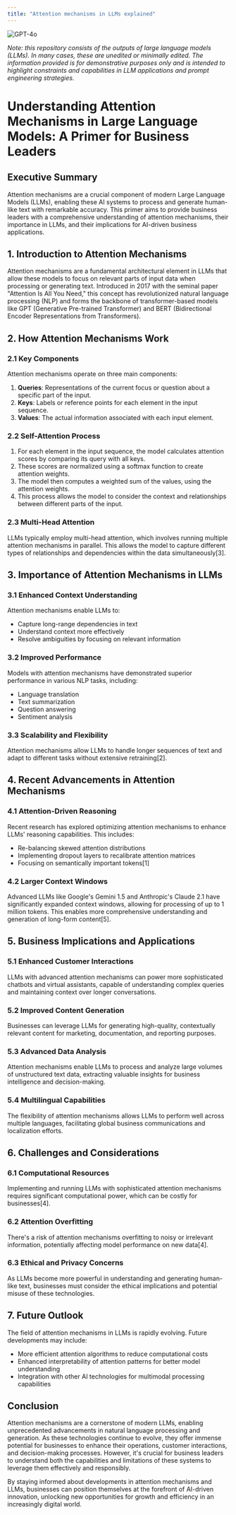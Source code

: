 ```yaml
---
title: "Attention mechanisms in LLMs explained"
---
```

![GPT-4o](https://img.shields.io/badge/GPT--4o-3333FF?style=for-the-badge&logo=openai&logoColor=white)



*Note: this repository consists of the outputs of large language models (LLMs). In many cases, these are unedited or minimally edited. The information provided is for demonstrative purposes only and is intended to highlight constraints and capabilities in LLM applications and prompt engineering strategies.*


# Understanding Attention Mechanisms in Large Language Models: A Primer for Business Leaders

## Executive Summary

Attention mechanisms are a crucial component of modern Large Language Models (LLMs), enabling these AI systems to process and generate human-like text with remarkable accuracy. This primer aims to provide business leaders with a comprehensive understanding of attention mechanisms, their importance in LLMs, and their implications for AI-driven business applications.

## 1. Introduction to Attention Mechanisms

Attention mechanisms are a fundamental architectural element in LLMs that allow these models to focus on relevant parts of input data when processing or generating text. Introduced in 2017 with the seminal paper "Attention Is All You Need," this concept has revolutionized natural language processing (NLP) and forms the backbone of transformer-based models like GPT (Generative Pre-trained Transformer) and BERT (Bidirectional Encoder Representations from Transformers).

## 2. How Attention Mechanisms Work

### 2.1 Key Components

Attention mechanisms operate on three main components:

1. **Queries**: Representations of the current focus or question about a specific part of the input.
2. **Keys**: Labels or reference points for each element in the input sequence.
3. **Values**: The actual information associated with each input element.

### 2.2 Self-Attention Process

1. For each element in the input sequence, the model calculates attention scores by comparing its query with all keys.
2. These scores are normalized using a softmax function to create attention weights.
3. The model then computes a weighted sum of the values, using the attention weights.
4. This process allows the model to consider the context and relationships between different parts of the input.

### 2.3 Multi-Head Attention

LLMs typically employ multi-head attention, which involves running multiple attention mechanisms in parallel. This allows the model to capture different types of relationships and dependencies within the data simultaneously[3].

## 3. Importance of Attention Mechanisms in LLMs

### 3.1 Enhanced Context Understanding

Attention mechanisms enable LLMs to:
- Capture long-range dependencies in text
- Understand context more effectively
- Resolve ambiguities by focusing on relevant information

### 3.2 Improved Performance

Models with attention mechanisms have demonstrated superior performance in various NLP tasks, including:
- Language translation
- Text summarization
- Question answering
- Sentiment analysis

### 3.3 Scalability and Flexibility

Attention mechanisms allow LLMs to handle longer sequences of text and adapt to different tasks without extensive retraining[2].

## 4. Recent Advancements in Attention Mechanisms

### 4.1 Attention-Driven Reasoning

Recent research has explored optimizing attention mechanisms to enhance LLMs' reasoning capabilities. This includes:
- Re-balancing skewed attention distributions
- Implementing dropout layers to recalibrate attention matrices
- Focusing on semantically important tokens[1]

### 4.2 Larger Context Windows

Advanced LLMs like Google's Gemini 1.5 and Anthropic's Claude 2.1 have significantly expanded context windows, allowing for processing of up to 1 million tokens. This enables more comprehensive understanding and generation of long-form content[5].

## 5. Business Implications and Applications

### 5.1 Enhanced Customer Interactions

LLMs with advanced attention mechanisms can power more sophisticated chatbots and virtual assistants, capable of understanding complex queries and maintaining context over longer conversations.

### 5.2 Improved Content Generation

Businesses can leverage LLMs for generating high-quality, contextually relevant content for marketing, documentation, and reporting purposes.

### 5.3 Advanced Data Analysis

Attention mechanisms enable LLMs to process and analyze large volumes of unstructured text data, extracting valuable insights for business intelligence and decision-making.

### 5.4 Multilingual Capabilities

The flexibility of attention mechanisms allows LLMs to perform well across multiple languages, facilitating global business communications and localization efforts.

## 6. Challenges and Considerations

### 6.1 Computational Resources

Implementing and running LLMs with sophisticated attention mechanisms requires significant computational power, which can be costly for businesses[4].

### 6.2 Attention Overfitting

There's a risk of attention mechanisms overfitting to noisy or irrelevant information, potentially affecting model performance on new data[4].

### 6.3 Ethical and Privacy Concerns

As LLMs become more powerful in understanding and generating human-like text, businesses must consider the ethical implications and potential misuse of these technologies.

## 7. Future Outlook

The field of attention mechanisms in LLMs is rapidly evolving. Future developments may include:
- More efficient attention algorithms to reduce computational costs
- Enhanced interpretability of attention patterns for better model understanding
- Integration with other AI technologies for multimodal processing capabilities

## Conclusion

Attention mechanisms are a cornerstone of modern LLMs, enabling unprecedented advancements in natural language processing and generation. As these technologies continue to evolve, they offer immense potential for businesses to enhance their operations, customer interactions, and decision-making processes. However, it's crucial for business leaders to understand both the capabilities and limitations of these systems to leverage them effectively and responsibly.

By staying informed about developments in attention mechanisms and LLMs, businesses can position themselves at the forefront of AI-driven innovation, unlocking new opportunities for growth and efficiency in an increasingly digital world.

 